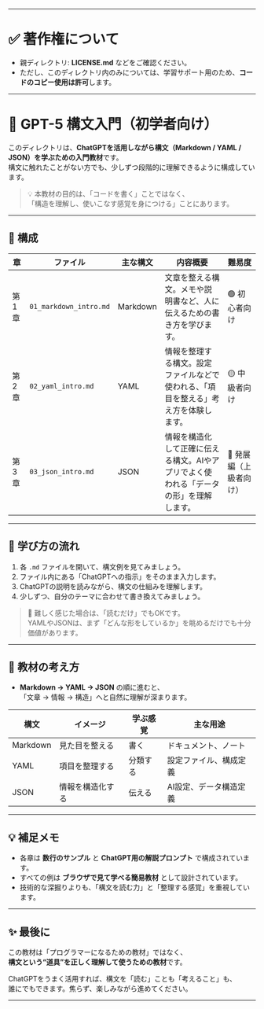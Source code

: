 
---

# ✅ 著作権について
- 親ディレクトリ: **LICENSE.md** などをご確認ください。
- ただし、このディレクトリ内のみについては、学習サポート用のため、**コードのコピー使用は許可**します。

---

# 🧭 GPT-5 構文入門（初学者向け）

このディレクトリは、**ChatGPTを活用しながら構文（Markdown / YAML / JSON）を学ぶための入門教材**です。  
構文に触れたことがない方でも、少しずつ段階的に理解できるように構成しています。

> 💡 本教材の目的は、「コードを書く」ことではなく、  
> 「構造を理解し、使いこなす感覚を身につける」ことにあります。

---

## 📘 構成

| 章 | ファイル | 主な構文 | 内容概要 | 難易度 |
|----|-----------|-----------|-----------|---------|
| 第1章 | `01_markdown_intro.md` | Markdown | 文章を整える構文。メモや説明書など、人に伝えるための書き方を学びます。 | 🟢 初心者向け |
| 第2章 | `02_yaml_intro.md` | YAML | 情報を整理する構文。設定ファイルなどで使われる、「項目を整える」考え方を体験します。 | 🟡 中級者向け |
| 第3章 | `03_json_intro.md` | JSON | 情報を構造化して正確に伝える構文。AIやアプリでよく使われる「データの形」を理解します。 | 🔵 発展編（上級者向け） |

---

## 🧠 学び方の流れ

1. 各 `.md` ファイルを開いて、構文例を見てみましょう。
2. ファイル内にある「ChatGPTへの指示」をそのまま入力します。 
3. ChatGPTの説明を読みながら、構文の仕組みを理解します。
4. 少しずつ、自分のテーマに合わせて書き換えてみましょう。

> 📎 難しく感じた場合は、「読むだけ」でもOKです。  
> YAMLやJSONは、まず「どんな形をしているか」を眺めるだけでも十分価値があります。

---

## 💬 教材の考え方

- **Markdown → YAML → JSON** の順に進むと、  
  「文章 → 情報 → 構造」へと自然に理解が深まります。

| 構文 | イメージ | 学ぶ感覚 | 主な用途 |
|------|-----------|------------|------------|
| Markdown | 見た目を整える | 書く | ドキュメント、ノート |
| YAML | 項目を整理する | 分類する | 設定ファイル、構成定義 |
| JSON | 情報を構造化する | 伝える | AI設定、データ構造定義 |

---

## 💡 補足メモ

- 各章は **数行のサンプル** と **ChatGPT用の解説プロンプト** で構成されています。  
- すべての例は **ブラウザで見て学べる簡易教材** として設計されています。
- 技術的な深掘りよりも、「構文を読む力」と「整理する感覚」を重視しています。

---

## ✨ 最後に

この教材は「プログラマーになるための教材」ではなく、  
**構文という“道具”を正しく理解して使うための教材**です。  

ChatGPTをうまく活用すれば、構文を「読む」ことも「考えること」も、  
誰にでもできます。焦らず、楽しみながら進めてください。

---
